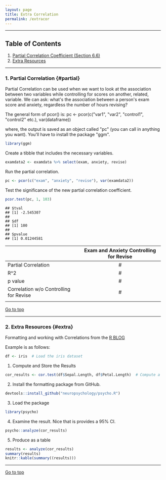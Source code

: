 ```yaml
---
layout: page
title: Extra Correlation
permalink: /extracor
---
```



*****

## Table of Contents

1. [Partial Correlation Coefficient (Section 6.6)](#partial)
2. [Extra Resources](#extra)

*****

### 1. Partial Correlation {#partial}

Partial Correlation can be used when we want to look at the association between two variables while controlling for scores on another, related, variable.  We can ask: what's the association between a person's exam score and anxiety, regardless the number of hours revising?

The general form of pcor() is:
pc <- pcor(c("var1", "var2", "control1", "control2" etc.), var(dataframe)) 

where, the output is saved as an object called "pc" (you can call in anything you want).  You'll have to install the package "ggm".


```r
library(ggm)
```

Create a tibble that includes the necessary variables.

```r
examdata2 <- examdata %>% select(exam, anxiety, revise)
```

Run the partial correlation.

```r
pc <- pcor(c("exam", "anxiety", "revise"), var(examdata2))
```

Test the significance of the new partial correlation coefficient.

```r
pcor.test(pc, 1, 103)
```

```
## $tval
## [1] -2.545307
## 
## $df
## [1] 100
## 
## $pvalue
## [1] 0.01244581
```

|  	|  Exam and Anxiety Controlling for Revise 	| 
|---	|:-:	|
|  Partial Correlation 	|  # 	| 
|  R^2 	|   #	|  
| p value |   #	| 
|  Correlation w/o Controlling for Revise 	|  # 	|  
|   	|   	|  

<a href="#">Go to top</a>

*****

### 2. Extra Resources {#extra}

Formatting and working with Correlations from the [R BLOG](https://www.r-bloggers.com/formatted-correlation-with-effect-size/) 

Example is as follows: 
```r
df <- iris  # Load the iris dataset
```
1. Compute and Store the Results
```r
cor_results <- cor.test(df$Sepal.Length, df$Petal.Length)  # Compute a correlation and store its result
```
2. Install the formatting package from GitHub.
```r
devtools::install_github("neuropsychology/psycho.R")
```
3. Load the package
```r
library(psycho)  
```
4. Examine the result. Nice that is provides a 95% CI. 
```r
psycho::analyze(cor_results)
```
5. Produce as a table
```r
results <- analyze(cor_results)
summary(results)
knitr::kable(summary((results)))
```

******

<a href="#">Go to top</a>